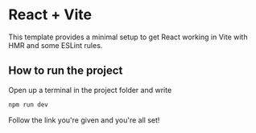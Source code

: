 # React + Vite

This template provides a minimal setup to get React working in Vite with HMR and some ESLint rules.

## How to run the project

Open up a terminal in the project folder and write 
```bash
npm run dev
```

Follow the link you're given and you're all set!
